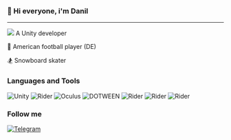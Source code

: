 ### 👋 Hi everyone, i'm Danil 
_______________________________________________________________________________________________________________
![](https://www.pngwing.com/ru/free-png-yicos) A Unity developer

🏈 American football player (DE)

🏂 Snowboard skater


### Languages and Tools


![Unity](https://img.shields.io/static/v1?style=for-the-badge&message=Unity&color=222222&logo=Unity&logoColor=FFFFFF&label=)
![Rider](https://img.shields.io/static/v1?style=for-the-badge&message=Rider&color=00008b&logo=Rider&logoColor=FFFFFF&label=)
![Oculus](https://img.shields.io/static/v1?style=for-the-badge&message=Oculus&color=1C1E20&logo=Oculus&logoColor=FFFFFF&label=)
![DOTWEEN](https://img.shields.io/static/v1?style=for-the-badge&message=DotWeen&color=4f7942&logo=Rider&logoColor=FFFFFF&label=)
![Rider](https://img.shields.io/static/v1?style=for-the-badge&message=Zenject&color=5e5e5e&logo=Rider&logoColor=FFFFFF&label=)
![Rider](https://img.shields.io/static/v1?style=for-the-badge&message=LeoECS&color=000000&logo=Rider&logoColor=FFFFFF&label=)
![Rider](https://img.shields.io/static/v1?style=for-the-badge&message=UniRx&color=f984e5&logo=Rider&logoColor=FFFFFF&label=)

### Follow me
[![Telegram](https://img.shields.io/badge/Telegram-090909?style=for-the-badge&logo=telegram&logoColor=27a0d9>)](https://t.me/Cherkasov_Danil)